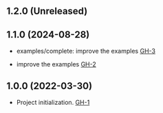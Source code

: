 ## 1.2.0 (Unreleased)
## 1.1.0 (2024-08-28)

- examples/complete: improve the examples [GH-3](https://github.com/alibabacloud-automation/terraform-alicloud-hpc-cluster/pull/3)

- improve the examples [GH-2](https://github.com/alibabacloud-automation/terraform-alicloud-hpc-cluster/pull/2)

## 1.0.0 (2022-03-30)

- Project initialization. [GH-1](https://github.com/terraform-alicloud-modules/terraform-alicloud-hpc-cluster/pull/1)
